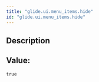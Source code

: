 ```yaml
---
title: "glide.ui.menu_items.hide"
id: "glide.ui.menu_items.hide"
---
```

## Description



## Value: 
```
true
```